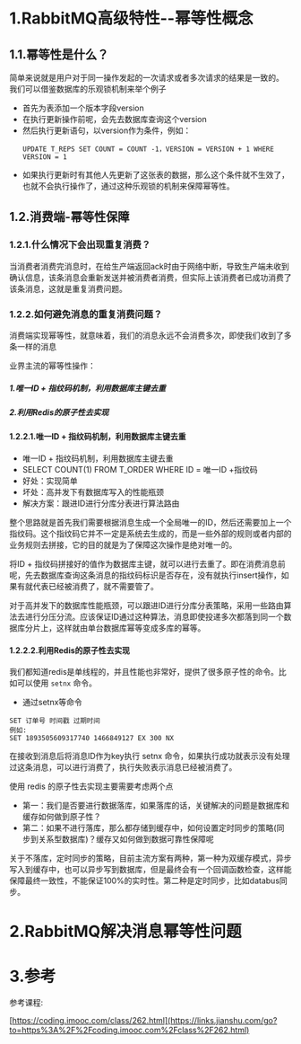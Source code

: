 # 1.RabbitMQ高级特性--幂等性概念

## 1.1.幂等性是什么？

简单来说就是用户对于同一操作发起的一次请求或者多次请求的结果是一致的。  
我们可以借鉴数据库的乐观锁机制来举个例子

* 首先为表添加一个版本字段version
* 在执行更新操作前呢，会先去数据库查询这个version
* 然后执行更新语句，以version作为条件，例如：
  ```
  UPDATE T_REPS SET COUNT = COUNT -1，VERSION = VERSION + 1 WHERE VERSION = 1
  ```
* 如果执行更新时有其他人先更新了这张表的数据，那么这个条件就不生效了，也就不会执行操作了，通过这种乐观锁的机制来保障幂等性。

## 1.2.消费端-幂等性保障

### 1.2.1.什么情况下会出现重复消费？

当消费者消费完消息时，在给生产端返回ack时由于网络中断，导致生产端未收到确认信息，该条消息会重新发送并被消费者消费，但实际上该消费者已成功消费了该条消息，这就是重复消费问题。

### 1.2.2.如何避免消息的重复消费问题？

消费端实现幂等性，就意味着，我们的消息永远不会消费多次，即使我们收到了多条一样的消息

业界主流的幂等性操作：

##### 1.唯一ID + 指纹码机制，利用数据库主键去重

##### 2.利用Redis的原子性去实现

#### 1.2.2.1.唯一ID + 指纹码机制，利用数据库主键去重

* 唯一ID + 指纹码机制，利用数据库主键去重
* SELECT COUNT\(1\) FROM T\_ORDER WHERE ID = 唯一ID +指纹码
* 好处：实现简单
* 坏处：高并发下有数据库写入的性能瓶颈
* 解决方案：跟进ID进行分库分表进行算法路由

整个思路就是首先我们需要根据消息生成一个全局唯一的ID，然后还需要加上一个指纹码。这个指纹码它并不一定是系统去生成的，而是一些外部的规则或者内部的业务规则去拼接，它的目的就是为了保障这次操作是绝对唯一的。

将ID + 指纹码拼接好的值作为数据库主键，就可以进行去重了。即在消费消息前呢，先去数据库查询这条消息的指纹码标识是否存在，没有就执行insert操作，如果有就代表已经被消费了，就不需要管了。

对于高并发下的数据库性能瓶颈，可以跟进ID进行分库分表策略，采用一些路由算法去进行分压分流。应该保证ID通过这种算法，消息即使投递多次都落到同一个数据库分片上，这样就由单台数据库幂等变成多库的幂等。

#### 1.2.2.2.利用Redis的原子性去实现

我们都知道redis是单线程的，并且性能也非常好，提供了很多原子性的命令。比如可以使用 `setnx` 命令。

* 通过setnx等命令

```
SET 订单号 时间戳 过期时间
例如:
SET 1893505609317740 1466849127 EX 300 NX
```

在接收到消息后将消息ID作为key执行 setnx 命令，如果执行成功就表示没有处理过这条消息，可以进行消费了，执行失败表示消息已经被消费了。

使用 redis 的原子性去实现主要需要考虑两个点

* 第一：我们是否要进行数据落库，如果落库的话，关键解决的问题是数据库和缓存如何做到原子性？
* 第二：如果不进行落库，那么都存储到缓存中，如何设置定时同步的策略\(同步到关系型数据库\)？缓存又如何做到数据可靠性保障呢

关于不落库，定时同步的策略，目前主流方案有两种，第一种为双缓存模式，异步写入到缓存中，也可以异步写到数据库，但是最终会有一个回调函数检查，这样能保障最终一致性，不能保证100%的实时性。第二种是定时同步，比如databus同步。

# 2.RabbitMQ解决消息幂等性问题

# 3.参考

参考课程:

[https://coding.imooc.com/class/262.html](https://links.jianshu.com/go?to=https%3A%2F%2Fcoding.imooc.com%2Fclass%2F262.html)



